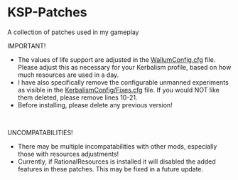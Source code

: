 # KSP-Patches
A collection of patches used in my gameplay

IMPORTANT!<br>
* The values of life support are adjusted in the <a href="https://github.com/Wallum/KSP-Patches/blob/main/GameData/Wallum/WallumConfig.cfg">WallumConfig.cfg</a> file. Please adjust this as necessary for your Kerbalism profile, based on how much resources are used in a day.<br>
* I have also specifically remove the configurable unmanned experiments as visible in the <a href="https://github.com/Wallum/KSP-Patches/blob/main/GameData/Wallum/KerbalismConfig/Fixes.cfg">KerbalismConfig/Fixes.cfg</a> file. If you would NOT like them deleted, please remove lines 10-21.<br>
* Before installing, please delete any previous version!<br>
<br>

UNCOMPATABILITIES!<br>
* There may be multiple incompatabilities with other mods, especially those with resources adjustments!<br>
* Currently, if RationalResources is installed it will disabled the added features in these patches. This may be fixed in a future update.
